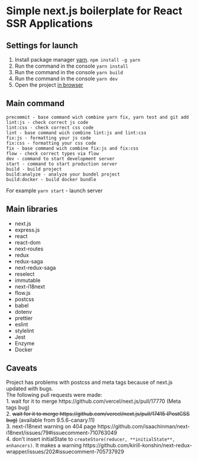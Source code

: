 <h1>Simple next.js boilerplate for React SSR Applications</h1>

Settings for launch
-----------------------------------

1. Install package manager [yarn](https://yarnpkg.com/).
```npm install -g yarn```
2. Run the command in the console ```yarn install```
3. Run the command in the console ```yarn build```
4. Run the command in the console ```yarn dev```
5. Open the project [in browser](http://localhost:3000)


Main command
-----------------------------------

```
precommit - base command wich combine yarn fix, yarn test and git add
lint:js - check correct js code
lint:css - check correct css code
lint - base command wich combine lint:js and lint:css
fix:js - formatting your js code
fix:css - formatting your css code
fix - base command wich combine fix:js and fix:css
flow - check correct types via flow
dev - command to start development server
start - command to start production server
build - build project
build:analyze - analyze your bundel project
build:docker - build docker bundle
```

For example ```yarn start``` - launch server

Main libraries
 -----------------------------------
- next.js
- express.js
- react
- react-dom
- next-routes
- redux
- redux-saga
- next-redux-saga
- reselect
- immutable
- next-i18next
- flow.js
- postcss
- babel
- dotenv
- prettier
- eslint
- stylelint
- Jest
- Enzyme
- Docker

<h2>Caveats</h2>
Project has problems with postcss and meta tags because of next.js updated with bugs.
<br>
The following pull requests were made:
<br>
1. wait for it to merge https://github.com/vercel/next.js/pull/17770 (Meta tags bug)
<br>
2. <strike>wait for it to merge https://github.com/vercel/next.js/pull/17415 (PostCSS bug)</strike> (available from 9.5.6-canary.11)
<br>
3. next-i18next warning on 404 page https://github.com/isaachinman/next-i18next/issues/79#issuecomment-710763049
<br>
4. don't insert initialState to <code>createStore(reducer, **initialState**, enhancers)</code>. It makes a warning https://github.com/kirill-konshin/next-redux-wrapper/issues/202#issuecomment-705737929
